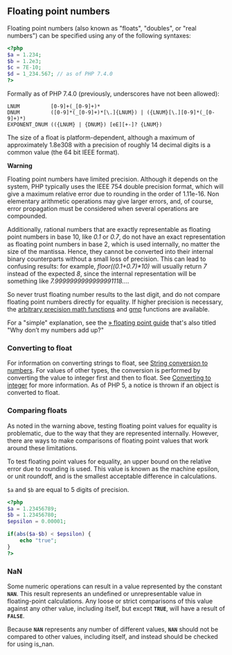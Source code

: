 Floating point numbers
----------------------

Floating point numbers (also known as "floats", "doubles", or "real
numbers") can be specified using any of the following syntaxes:

``` php
<?php
$a = 1.234; 
$b = 1.2e3; 
$c = 7E-10;
$d = 1_234.567; // as of PHP 7.4.0
?>
```

Formally as of PHP 7.4.0 (previously, underscores have not been
allowed):

    LNUM          [0-9]+(_[0-9]+)*
    DNUM          ([0-9]*(_[0-9]+)*[\.]{LNUM}) | ({LNUM}[\.][0-9]*(_[0-9]+)*)
    EXPONENT_DNUM (({LNUM} | {DNUM}) [eE][+-]? {LNUM})

The size of a float is platform-dependent, although a maximum of
approximately 1.8e308 with a precision of roughly 14 decimal digits is a
common value (the 64 bit IEEE format).

**Warning**

Floating point numbers have limited precision. Although it depends on
the system, PHP typically uses the IEEE 754 double precision format,
which will give a maximum relative error due to rounding in the order of
1.11e-16. Non elementary arithmetic operations may give larger errors,
and, of course, error propagation must be considered when several
operations are compounded.

Additionally, rational numbers that are exactly representable as
floating point numbers in base 10, like *0.1* or *0.7*, do not have an
exact representation as floating point numbers in base 2, which is used
internally, no matter the size of the mantissa. Hence, they cannot be
converted into their internal binary counterparts without a small loss
of precision. This can lead to confusing results: for example,
*floor((0.1+0.7)\*10)* will usually return *7* instead of the expected
*8*, since the internal representation will be something like
*7.9999999999999991118...*.

So never trust floating number results to the last digit, and do not
compare floating point numbers directly for equality. If higher
precision is necessary, the
<a href="/ref/bc.html" class="link">arbitrary precision math functions</a>
and <a href="/ref/gmp.html" class="link">gmp</a> functions are
available.

For a "simple" explanation, see the
<a href="http://floating-point-gui.de/" class="link external">» floating point guide</a>
that's also titled "Why don’t my numbers add up?"

### Converting to float

For information on converting <span class="type">string</span>s to <span
class="type">float</span>, see
<a href="/language/types/string.html#language.types.string.conversion" class="link">String conversion to numbers</a>.
For values of other types, the conversion is performed by converting the
value to <span class="type">integer</span> first and then to <span
class="type">float</span>. See
<a href="/language/types/integer.html#language.types.integer.casting" class="link">Converting to integer</a>
for more information. As of PHP 5, a notice is thrown if an <span
class="type">object</span> is converted to <span
class="type">float</span>.

### Comparing floats

As noted in the warning above, testing floating point values for
equality is problematic, due to the way that they are represented
internally. However, there are ways to make comparisons of floating
point values that work around these limitations.

To test floating point values for equality, an upper bound on the
relative error due to rounding is used. This value is known as the
machine epsilon, or unit roundoff, and is the smallest acceptable
difference in calculations.

`$a` and `$b` are equal to 5 digits of precision.

``` php
<?php
$a = 1.23456789;
$b = 1.23456780;
$epsilon = 0.00001;

if(abs($a-$b) < $epsilon) {
    echo "true";
}
?>
```

### NaN

Some numeric operations can result in a value represented by the
constant **`NAN`**. This result represents an undefined or
unrepresentable value in floating-point calculations. Any loose or
strict comparisons of this value against any other value, including
itself, but except **`TRUE`**, will have a result of **`FALSE`**.

Because **`NAN`** represents any number of different values, **`NAN`**
should not be compared to other values, including itself, and instead
should be checked for using <span class="function">is\_nan</span>.

